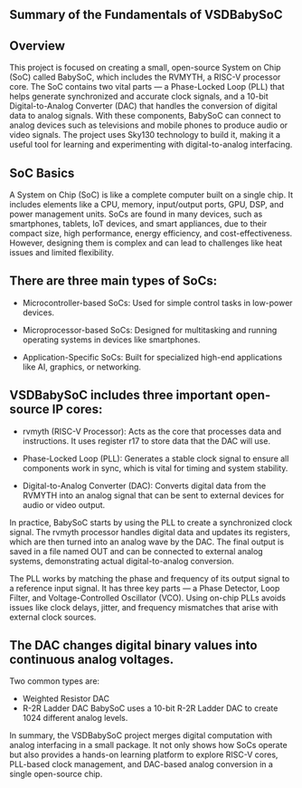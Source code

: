## Summary of the Fundamentals of VSDBabySoC

## Overview
This project is focused on creating a small, open-source System on Chip (SoC) called BabySoC, which includes the RVMYTH, a RISC-V processor core.
The SoC contains two vital parts — a Phase-Locked Loop (PLL) that helps generate synchronized and accurate clock signals, and a 10-bit Digital-to-Analog Converter (DAC) that handles the conversion of digital data to analog signals. With these components, BabySoC can connect to analog devices such as televisions and mobile phones to produce audio or video signals. The project uses Sky130 technology to build it, making it a useful tool for learning and experimenting with digital-to-analog interfacing.

## SoC Basics
A System on Chip (SoC) is like a complete computer built on a single chip.
It includes elements like a CPU, memory, input/output ports, GPU, DSP, and power management units. SoCs are found in many devices, such as smartphones, tablets, IoT devices, and smart appliances, due to their compact size, high performance, energy efficiency, and cost-effectiveness. However, designing them is complex and can lead to challenges like heat issues and limited flexibility.

## There are three main types of SoCs:

- Microcontroller-based SoCs: Used for simple control tasks in low-power devices.

- Microprocessor-based SoCs: Designed for multitasking and running operating systems in devices like smartphones.

- Application-Specific SoCs: Built for specialized high-end applications like AI, graphics, or networking.


## VSDBabySoC includes three important open-source IP cores:

- rvmyth (RISC-V Processor): Acts as the core that processes data and instructions.
It uses register r17 to store data that the DAC will use.
- Phase-Locked Loop (PLL): Generates a stable clock signal to ensure all components work in sync, which is vital for timing and system stability.

- Digital-to-Analog Converter (DAC): Converts digital data from the RVMYTH into an analog signal that can be sent to external devices for audio or video output.


In practice, BabySoC starts by using the PLL to create a synchronized clock signal.
The rvmyth processor handles digital data and updates its registers, which are then turned into an analog wave by the DAC. The final output is saved in a file named OUT and can be connected to external analog systems, demonstrating actual digital-to-analog conversion.

The PLL works by matching the phase and frequency of its output signal to a reference input signal.
It has three key parts — a Phase Detector, Loop Filter, and Voltage-Controlled Oscillator (VCO). Using on-chip PLLs avoids issues like clock delays, jitter, and frequency mismatches that arise with external clock sources.

## The DAC changes digital binary values into continuous analog voltages.
Two common types are:

- Weighted Resistor DAC
- R-2R Ladder DAC
BabySoC uses a 10-bit R-2R Ladder DAC to create 1024 different analog levels.


In summary, the VSDBabySoC project merges digital computation with analog interfacing in a small package.
It not only shows how SoCs operate but also provides a hands-on learning platform to explore RISC-V cores, PLL-based clock management, and DAC-based analog conversion in a single open-source chip.

